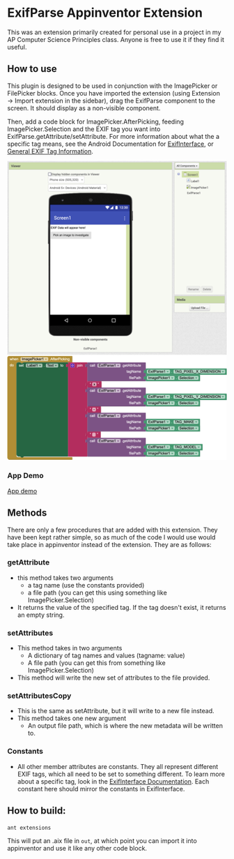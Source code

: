# ExifParse Appinventor Extension

This was an extension primarily created for personal use in a project in my AP Computer Science Principles class. Anyone is
free to use it if they find it useful.

## How to use

This plugin is designed to be used in conjunction with the ImagePicker or FilePicker blocks. Once you have imported
the extension (using Extension → Import extension in the sidebar), drag the ExifParse component to the screen.
It should display as a non-visible component.

Then, add a code block for ImagePicker.AfterPicking, feeding ImagePicker.Selection and
the EXIF tag you want into ExifParse.getAttribute/setAttribute. For more information
about what the a specific tag means, see the Android Documentation for
[ExifInterface](https://developer.android.com/reference/android/media/ExifInterface),
or [General EXIF Tag Information](https://exiftool.org/TagNames/EXIF.html).

![Layout](/example/layout.png)
![Code snippet](/example/codesnippet.png)

### App Demo

[App demo](/example/demo.mp4)

## Methods

There are only a few procedures that are added with this extension. They have been kept rather simple, so as much of
the code I would use would take place in appinventor instead of the extension. They are as follows:

### getAttribute

- this method takes two arguments
  - a tag name (use the constants provided)
  - a file path (you can get this using something like ImagePicker.Selection)
- It returns the value of the specified tag. If the tag doesn't exist, it returns an empty string.

### setAttributes

- This method takes in two arguments
  - A dictionary of tag names and values (tagname: value)
  - A file path (you can get this from something like ImagePicker.Selection)
- This method will write the new set of attributes to the file provided.

### setAttributesCopy

- This is the same as setAttribute, but it will write to a new file instead.
- This method takes one new argument
  - An output file path, which is where the new metadata will be written to.

### Constants

- All other member attributes are constants. They all represent different EXIF tags, which all need to be set to something
  different. To learn more about a specific tag, look in the [ExifInterface Documentation](https://developer.android.com/reference/android/media/ExifInterface#constants_1).
  Each constant here should mirror the constants in ExifInterface.

## How to build:

```shell
ant extensions
```

This will put an .aix file in `out`, at which point you can import it into appinventor and use it like any other code block.
